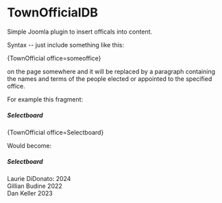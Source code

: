 # TownOfficialDB
Simple Joomla plugin to insert officals into content.

Syntax -- just include something like this:

{TownOfficial office=someoffice}

on the page somewhere and it will be replaced by a paragraph containing the names and terms of the people elected or appointed to the specified office.

For example this fragment:

<h5>Selectboard</h5>
{TownOfficial office=Selectboard}

Would become:

<h5>Selectboard</h5>
<p>Laurie DiDonato: 2024<br />Gillian Budine 2022<br />Dan Keller 2023</p>



